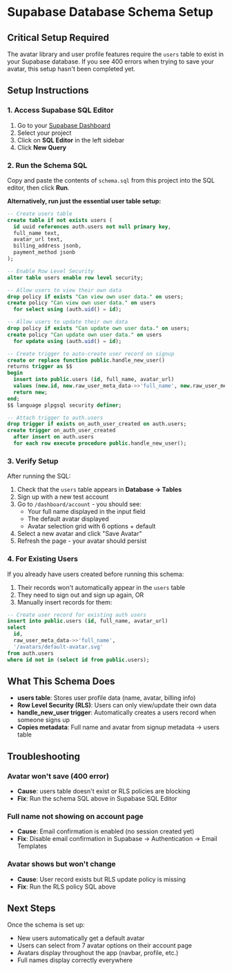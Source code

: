 # Supabase Database Schema Setup

## Critical Setup Required

The avatar library and user profile features require the `users` table to exist in your Supabase database. If you see 400 errors when trying to save your avatar, this setup hasn't been completed yet.

## Setup Instructions

### 1. Access Supabase SQL Editor

1. Go to your [Supabase Dashboard](https://app.supabase.com)
2. Select your project
3. Click on **SQL Editor** in the left sidebar
4. Click **New Query**

### 2. Run the Schema SQL

Copy and paste the contents of `schema.sql` from this project into the SQL editor, then click **Run**.

**Alternatively, run just the essential user table setup:**

```sql
-- Create users table
create table if not exists users (
  id uuid references auth.users not null primary key,
  full_name text,
  avatar_url text,
  billing_address jsonb,
  payment_method jsonb
);

-- Enable Row Level Security
alter table users enable row level security;

-- Allow users to view their own data
drop policy if exists "Can view own user data." on users;
create policy "Can view own user data." on users 
  for select using (auth.uid() = id);

-- Allow users to update their own data
drop policy if exists "Can update own user data." on users;
create policy "Can update own user data." on users 
  for update using (auth.uid() = id);

-- Create trigger to auto-create user record on signup
create or replace function public.handle_new_user() 
returns trigger as $$
begin
  insert into public.users (id, full_name, avatar_url)
  values (new.id, new.raw_user_meta_data->>'full_name', new.raw_user_meta_data->>'avatar_url');
  return new;
end;
$$ language plpgsql security definer;

-- Attach trigger to auth.users
drop trigger if exists on_auth_user_created on auth.users;
create trigger on_auth_user_created
  after insert on auth.users
  for each row execute procedure public.handle_new_user();
```

### 3. Verify Setup

After running the SQL:

1. Check that the `users` table appears in **Database → Tables**
2. Sign up with a new test account
3. Go to `/dashboard/account` - you should see:
   - Your full name displayed in the input field
   - The default avatar displayed
   - Avatar selection grid with 6 options + default
4. Select a new avatar and click "Save Avatar"
5. Refresh the page - your avatar should persist

### 4. For Existing Users

If you already have users created before running this schema:

1. Their records won't automatically appear in the `users` table
2. They need to sign out and sign up again, OR
3. Manually insert records for them:

```sql
-- Create user record for existing auth users
insert into public.users (id, full_name, avatar_url)
select 
  id, 
  raw_user_meta_data->>'full_name',
  '/avatars/default-avatar.svg'
from auth.users
where id not in (select id from public.users);
```

## What This Schema Does

- **users table**: Stores user profile data (name, avatar, billing info)
- **Row Level Security (RLS)**: Users can only view/update their own data
- **handle_new_user trigger**: Automatically creates a users record when someone signs up
- **Copies metadata**: Full name and avatar from signup metadata → users table

## Troubleshooting

### Avatar won't save (400 error)
- **Cause**: users table doesn't exist or RLS policies are blocking
- **Fix**: Run the schema SQL above in Supabase SQL Editor

### Full name not showing on account page
- **Cause**: Email confirmation is enabled (no session created yet)
- **Fix**: Disable email confirmation in Supabase → Authentication → Email Templates

### Avatar shows but won't change
- **Cause**: User record exists but RLS update policy is missing
- **Fix**: Run the RLS policy SQL above

## Next Steps

Once the schema is set up:
- New users automatically get a default avatar
- Users can select from 7 avatar options on their account page
- Avatars display throughout the app (navbar, profile, etc.)
- Full names display correctly everywhere
